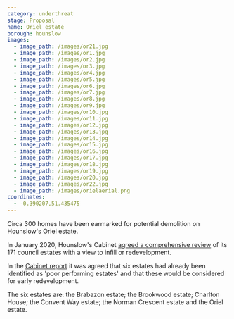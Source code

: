 ```yaml
---
category: underthreat
stage: Proposal
name: Oriel estate 
borough: hounslow 
images:
  - image_path: /images/or21.jpg
  - image_path: /images/or1.jpg
  - image_path: /images/or2.jpg
  - image_path: /images/or3.jpg
  - image_path: /images/or4.jpg
  - image_path: /images/or5.jpg
  - image_path: /images/or6.jpg
  - image_path: /images/or7.jpg
  - image_path: /images/or8.jpg
  - image_path: /images/or9.jpg
  - image_path: /images/or10.jpg
  - image_path: /images/or11.jpg
  - image_path: /images/or12.jpg
  - image_path: /images/or13.jpg
  - image_path: /images/or14.jpg
  - image_path: /images/or15.jpg
  - image_path: /images/or16.jpg
  - image_path: /images/or17.jpg
  - image_path: /images/or18.jpg
  - image_path: /images/or19.jpg
  - image_path: /images/or20.jpg
  - image_path: /images/or22.jpg
  - image_path: /images/orielaerial.png
coordinates:
  - -0.390207,51.435475
---
```

Circa 300 homes have been earmarked for potential demolition on Hounslow's Oriel estate.

In January 2020, Hounslow's Cabinet [agreed a comprehensive review](https://democraticservices.hounslow.gov.uk/documents/s157644/CEX432%20Housing%20Estate%20Regeneration%20Programme.pdf) of its 171 council estates with a view to infill or redevelopment.

In the [Cabinet report](https://democraticservices.hounslow.gov.uk/documents/s157644/CEX432%20Housing%20Estate%20Regeneration%20Programme.pdf) it was agreed that six estates had already been identified as 'poor performing estates' and that these would be considered for early redevelopment.

The six estates are: the Brabazon estate; the Brookwood estate; Charlton House; the Convent Way estate; the Norman Crescent estate and the Oriel estate.

